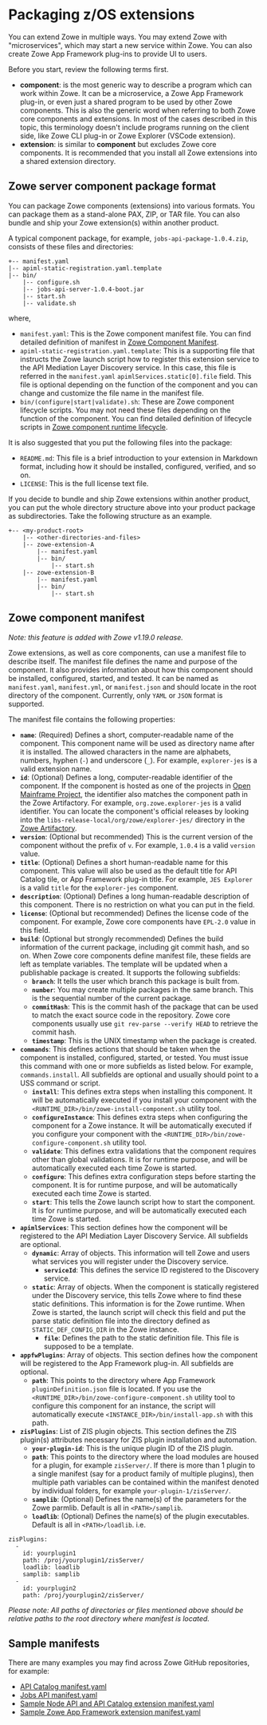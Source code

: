 # Packaging z/OS extensions

You can extend Zowe in multiple ways. You may extend Zowe with "microservices", which may start a new service within Zowe. You can also create Zowe App Framework plug-ins to provide UI to users.

Before you start, review the following terms first. 

- **component**: is the most generic way to describe a program which can work within Zowe. It can be a microservice, a Zowe App Framework plug-in, or even just a shared program to be used by other Zowe components. This is also the generic word when referring to both Zowe core components and extensions. In most of the cases described in this topic, this terminology doesn't include programs running on the client side, like Zowe CLI plug-in or Zowe Explorer (VSCode extension).
- **extension**: is similar to **component** but excludes Zowe core components. It is recommended that you install all Zowe extensions into a shared extension directory.

## Zowe server component package format

You can package Zowe components (extensions) into various formats. You can package them as a stand-alone PAX, ZIP, or TAR file. You can also bundle and ship your Zowe extension(s) within another product.

A typical component package, for example, `jobs-api-package-1.0.4.zip`, consists of these files and directories:

```
+-- manifest.yaml
|-- apiml-static-registration.yaml.template
|-- bin/
    |-- configure.sh
    |-- jobs-api-server-1.0.4-boot.jar
    |-- start.sh
    |-- validate.sh
```

where,

- `manifest.yaml`: This is the Zowe component manifest file. You can find detailed definition of manifest in [Zowe Component Manifest](#zowe-component-manifest).
- `apiml-static-registration.yaml.template`: This is a supporting file that instructs the Zowe launch script how to register this extension service to the API Mediation Layer Discovery service. In this case, this file is referred in the `manifest.yaml` `apimlServices.static[0].file` field. This file is optional depending on the function of the component and you can change and customize the file name in the manifest file.
- `bin/(configure|start|validate).sh`: These are Zowe component lifecycle scripts. You may not need these files depending on the function of the component. You can find detailed definition of lifecycle scripts in [Zowe component runtime lifecycle](lifecycling-with-zwesvstc.md#zowe-component-runtime-lifecycle).

It is also suggested that you put the following files into the package:

- `README.md`: This file is a brief introduction to your extension in Markdown format, including how it should be installed, configured, verified, and so on.
- `LICENSE`: This is the full license text file.

If you decide to bundle and ship Zowe extensions within another product, you can put the whole directory structure above into your product package as subdirectories. Take the following structure as an example.

```
+-- <my-product-root>
    |-- <other-directories-and-files>
    |-- zowe-extension-A
        |-- manifest.yaml
        |-- bin/
            |-- start.sh
    |-- zowe-extension-B
        |-- manifest.yaml
        |-- bin/
            |-- start.sh
```

## Zowe component manifest

_Note: this feature is added with Zowe v1.19.0 release._

Zowe extensions, as well as core components, can use a manifest file to describe itself. The manifest file defines the name and purpose of the component. It also provides information about how this component should be installed, configured, started, and tested. It can be named as `manifest.yaml`, `manifest.yml`, or `manifest.json` and should locate in the root directory of the component. Currently, only `YAML` or `JSON` format is supported.

The manifest file contains the following properties:

- **`name`**: (Required) Defines a short, computer-readable name of the component. This component name will be used as directory name after it is installed. The allowed characters in the name are alphabets, numbers, hyphen (`-`) and underscore (`_`). For example, `explorer-jes` is a valid extension name.
- **`id`**: (Optional) Defines a long, computer-readable identifier of the component. If the component is hosted as one of the projects in [Open Mainframe Project](https://www.openmainframeproject.org/), the identifier also matches the component path in the Zowe Artifactory. For example, `org.zowe.explorer-jes` is a valid identifier. You can locate the component's official releases by looking into the `libs-release-local/org/zowe/explorer-jes/` directory in the [Zowe Artifactory](https://zowe.jfrog.io/ui/repos/tree/General/libs-release-local%2Forg%2Fzowe%2Fexplorer-jes).
- **`version`**: (Optional but recommended) This is the current version of the component without the prefix of `v`. For example, `1.0.4` is a valid `version` value.
- **`title`**: (Optional) Defines a short human-readable name for this component. This value will also be used as the default title for API Catalog tile, or App Framework plug-in title. For example, `JES Explorer` is a valid `title` for the `explorer-jes` component.
- **`description`**: (Optional) Defines a long human-readable description of this component. There is no restriction on what you can put in the field.
- **`license`**: (Optional but recommended) Defines the license code of the component. For example, Zowe core components have `EPL-2.0` value in this field.
- **`build`**: (Optional but strongly recommended) Defines the build information of the current package, including git commit hash, and so on. When Zowe core components define manifest file, these fields are left as template variables. The template will be updated when a publishable package is created. It supports the following subfields:
  * **`branch`**: It tells the user which branch this package is built from.
  * **`number`**: You may create multiple packages in the same branch. This is the sequential number of the current package.
  * **`commitHash`**: This is the commit hash of the package that can be used to match the exact source code in the repository. Zowe core components usually use `git rev-parse --verify HEAD` to retrieve the commit hash.
  * **`timestamp`**: This is the UNIX timestamp when the package is created.
- **`commands`**: This defines actions that should be taken when the component is installed, configured, started, or tested. You must issue this command with one or more subfields as listed below. For example, `commands.install`. All subfields are optional and usually should point to a USS command or script.
  * **`install`**: This defines extra steps when installing this component. It will be automatically executed if you install your component with the `<RUNTIME_DIR>/bin/zowe-install-component.sh` utility tool.
  * **`configureInstance`**: This defines extra steps when configuring the component for a Zowe instance. It will be automatically executed if you configure your component with the `<RUNTIME_DIR>/bin/zowe-configure-component.sh` utility tool.
  * **`validate`**: This defines extra validations that the component requires other than global validations. It is for runtime purpose, and will be automatically executed each time Zowe is started.
  * **`configure`**: This defines extra configuration steps before starting the component. It is for runtime purpose, and will be automatically executed each time Zowe is started.
  * **`start`**: This tells the Zowe launch script how to start the component. It is for runtime purpose, and will be automatically executed each time Zowe is started.
- **`apimlServices`**: This section defines how the component will be registered to the API Mediation Layer Discovery Service. All subfields are optional.
  * **`dynamic`**: Array of objects. This information will tell Zowe and users what services you will register under the Discovery service.
    - **`serviceId`**: This defines the service ID registered to the Discovery service.
  * **`static`**: Array of objects. When the component is statically registered under the Discovery service, this tells Zowe where to find these static definitions. This information is for the Zowe runtime. When Zowe is started, the launch script will check this field and put the parse static definition file into the directory defined as `STATIC_DEF_CONFIG_DIR` in the Zowe instance.
    - **`file`**: Defines the path to the static definition file. This file is supposed to be a template.
- **`appfwPlugins`**: Array of objects. This section defines how the component will be registered to the App Framework plug-in. All subfields are optional.
  * **`path`**: This points to the directory where App Framework `pluginDefinition.json` file is located. If you use the `<RUNTIME_DIR>/bin/zowe-configure-component.sh` utility tool to configure this component for an instance, the script will automatically execute `<INSTANCE_DIR>/bin/install-app.sh` with this path.
- **`zisPlugins`**: List of ZIS plugin objects. This section defines the ZIS plugin(s) attributes necessary for ZIS plugin installation and automation.
    * **`your-plugin-id`**: This is the unique plugin ID of the ZIS plugin.
    * **`path`**: This points to the directory where the load modules are housed for a plugin, for example `zisServer/`. If there is more than 1 plugin to a single manifest (say for a product family of multiple plugins), then multiple path variables can be contained within the manifest denoted by individual folders, for example `your-plugin-1/zisServer/`.
    * **`samplib`**: (Optional) Defines the name(s) of the parameters for the Zowe parmlib. Default is all in `<PATH>/samplib`.
    * **`loadlib`**: (Optional) Defines the name(s) of the plugin executables. Default is all in `<PATH>/loadlib`.
i.e.
```
zisPlugins:
  -
    id: yourplugin1
    path: /proj/yourplugin1/zisServer/
    loadlib: loadlib
    samplib: samplib
  -
    id: yourplugin2
    path: /proj/yourplugin2/zisServer/
```

_Please note: All paths of directories or files mentioned above should be relative paths to the root directory where manifest is located._

## Sample manifests

There are many examples you may find across Zowe GitHub repositories, for example:

- [API Catalog manifest.yaml](https://github.com/zowe/api-layer/blob/master/api-catalog-package/src/main/resources/manifest.yaml)
- [Jobs API manifest.yaml](https://github.com/zowe/jobs/blob/master/jobs-zowe-server-package/src/main/resources/manifest.yaml)
- [Sample Node API and API Catalog extension manifest.yaml](https://github.com/zowe/sample-node-api/blob/master/manifest.yaml)
- [Sample Zowe App Framework extension manifest.yaml](https://github.com/zowe/sample-trial-app/blob/master/manifest.yaml)
